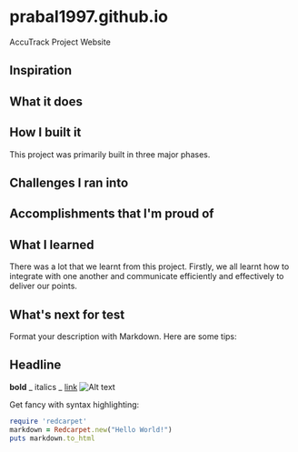 # prabal1997.github.io
AccuTrack Project Website

## Inspiration

## What it does

## How I built it
This project was primarily built in three major phases.
## Challenges I ran into

## Accomplishments that I'm proud of

## What I learned
There was a lot that we learnt from this project. Firstly, we all learnt how to integrate with one another and 
communicate efficiently and effectively to deliver our points. 
## What's next for test

Format your description with Markdown. Here are some tips:

## Headline
**bold**
_ italics _
[link](http://foo.bar)
![Alt text](/path/to/img.jpg)
        
Get fancy with syntax highlighting:

```ruby
require 'redcarpet'
markdown = Redcarpet.new("Hello World!")
puts markdown.to_html
```
